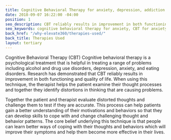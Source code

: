 ```yaml
---
title: Cognitive Behavioral Therapy for anxiety, depression, addiction NYC
date: 2018-09-07 16:22:00 -04:00
position: 1
seo_description: CBT reliably results in improvement in both functioning and quality of life. We offer cognitive behavioral therapy to treat anxiety and depression in Midtown Manhattan.
seo_keywords: cognitive behavioral therapy for anxiety, CBT for anxiety and depression ny, cognitive behavioral therapy for anxiety and depression, cognitive behavioral therapy for addiction, CBT for alcohol, CBT for addiction, CBT midtown, cognitive behavioral therapy midtown, cognitive behavioral therapy near me, cognitive behavioral therapy addiction midtown Manhattan
back_href: "/why-elevate360/therapies-used/"
back_title: Therapies Used
layout: tertiary
---
```


Cognitive Behavioral Therapy (CBT) Cognitive behavioral therapy is a psychological treatment that is helpful in treating a range of problems including alcohol and drug use disorders, depression, anxiety, and eating disorders.  Research has demonstrated that CBT reliably results in improvement in both functioning and quality of life.  When using this technique, the therapist helps the patient examine their thought processes and together they identify distortions in thinking that are causing problems.

Together the patient and therapist evaluate distorted thoughts and challenge them to test if they are accurate.  This process can help patients gain a better understanding of their motivations and behaviors so that they can develop skills to cope with and change challenging thought and behavior patterns.  The core belief underlying this technique is that people can learn better ways of coping with their thoughts and behaviors which will improve their symptoms and help them become more effective in their lives.
